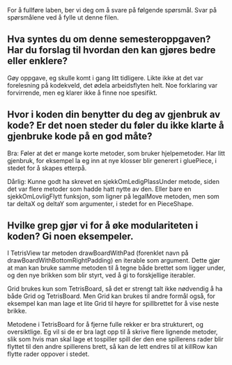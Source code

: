 For å fullføre laben, ber vi deg om å svare på følgende spørsmål. Svar på spørsmålene ved å fylle ut denne filen.

## Hva syntes du om denne semesteroppgaven? Har du forslag til hvordan den kan gjøres bedre eller enklere?

Gøy oppgave, eg skulle komt i gang litt tidligere. Likte ikke at det var forelesning på kodekveld, det ødela arbeidsflyten helt. Noe forklaring var forvirrende, men eg klarer ikke å finne noe spesifikt. 

## Hvor i koden din benytter du deg av gjenbruk av kode? Er det noen steder du føler du ikke klarte å gjenbruke kode på en god måte?

Bra:
    Føler at det er mange korte metoder, som bruker hjelpemetoder. Har litt gjenbruk, for eksempel la eg inn at nye klosser blir generert i gluePiece, i stedet for å skapes etterpå. 


Dårlig:
    Kunne godt ha skrevet en sjekkOmLedigPlassUnder metode, siden det var flere metoder som hadde hatt nytte av den. Eller bare en sjekkOmLovligFlytt funksjon, som ligner på legalMove metoden, men som tar deltaX og deltaY som argumenter, i stedet for en PieceShape. 

## Hvilke grep gjør vi for å øke modulariteten i koden? Gi noen eksempeler.

I TetrisView tar metoden drawBoardWithPad (forenklet navn på drawBoardWithBottomRightPadding) en iterable som argument. Dette gjør at man kan bruke samme metoden til å tegne både brettet som ligger under, og den nye brikken som blir styrt, ved å gi to forskjellige iterabler. 

Grid brukes kun som TetrisBoard, så det er strengt talt ikke nødvendig å ha både Grid og TetrisBoard. Men Grid kan brukes til andre formål også, for eksempel kan man lage et lite Grid til høyre for spillbrettet for å vise neste brikke. 

Metodene i TetrisBoard for å fjerne fulle rekker er bra strukturert, og oversiktlige. Eg vil si de er bra lagt opp til å skrive flere lignende metoder, slik som hvis man skal lage et tospiller spill der den ene spillerens rader blir flyttet til den andre spillerens brett, så kan de lett endres til at killRow kan flytte rader oppover i stedet. 